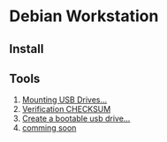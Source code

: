 # Debian Workstation

## Install

## Tools
1. [Mounting USB Drives...](https://github.com/Ssobol7/Debian12-Customized-Configuration/blob/main/Workstation/tools/mount-usb-filesystems.md)
2. [Verification CHECKSUM](https://github.com/Ssobol7/Debian12-Customized-Configuration/blob/main/Workstation/tools/checksum-verification.md)
3. [Create a bootable usb drive...](https://github.com/Ssobol7/Debian12-Customized-Configuration/blob/main/Workstation/tools/create-bootable-usb.md)
4. [comming soon]()
   
